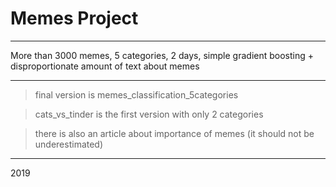 # Memes Project
_____________________
More than 3000 memes, 5 categories, 2 days, simple gradient boosting + disproportionate amount of text about memes
_____________________
> final version is memes_classification_5categories

> cats_vs_tinder is the first version with only 2 categories

> there is also an article about importance of memes (it should not be underestimated)
_____________________
2019
